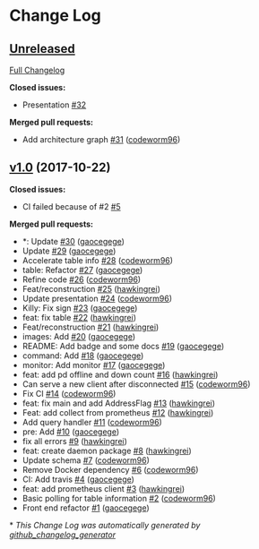 # Change Log

## [Unreleased](https://github.com/prism-river/killy/tree/HEAD)

[Full Changelog](https://github.com/prism-river/killy/compare/v1.0...HEAD)

**Closed issues:**

- Presentation [\#32](https://github.com/prism-river/killy/issues/32)

**Merged pull requests:**

- Add architecture graph [\#31](https://github.com/prism-river/killy/pull/31) ([codeworm96](https://github.com/codeworm96))

## [v1.0](https://github.com/prism-river/killy/tree/v1.0) (2017-10-22)
**Closed issues:**

- CI failed because of \#2 [\#5](https://github.com/prism-river/killy/issues/5)

**Merged pull requests:**

- \*: Update [\#30](https://github.com/prism-river/killy/pull/30) ([gaocegege](https://github.com/gaocegege))
- Update [\#29](https://github.com/prism-river/killy/pull/29) ([gaocegege](https://github.com/gaocegege))
- Accelerate table info [\#28](https://github.com/prism-river/killy/pull/28) ([codeworm96](https://github.com/codeworm96))
- table: Refactor [\#27](https://github.com/prism-river/killy/pull/27) ([gaocegege](https://github.com/gaocegege))
- Refine code [\#26](https://github.com/prism-river/killy/pull/26) ([codeworm96](https://github.com/codeworm96))
- Feat/reconstruction [\#25](https://github.com/prism-river/killy/pull/25) ([hawkingrei](https://github.com/hawkingrei))
- Update presentation [\#24](https://github.com/prism-river/killy/pull/24) ([codeworm96](https://github.com/codeworm96))
- Killy: Fix sign [\#23](https://github.com/prism-river/killy/pull/23) ([gaocegege](https://github.com/gaocegege))
- feat: fix table [\#22](https://github.com/prism-river/killy/pull/22) ([hawkingrei](https://github.com/hawkingrei))
- Feat/reconstruction [\#21](https://github.com/prism-river/killy/pull/21) ([hawkingrei](https://github.com/hawkingrei))
- images: Add [\#20](https://github.com/prism-river/killy/pull/20) ([gaocegege](https://github.com/gaocegege))
- README: Add badge and some docs [\#19](https://github.com/prism-river/killy/pull/19) ([gaocegege](https://github.com/gaocegege))
- command: Add [\#18](https://github.com/prism-river/killy/pull/18) ([gaocegege](https://github.com/gaocegege))
- monitor: Add monitor [\#17](https://github.com/prism-river/killy/pull/17) ([gaocegege](https://github.com/gaocegege))
- feat: add pd offline and down count [\#16](https://github.com/prism-river/killy/pull/16) ([hawkingrei](https://github.com/hawkingrei))
- Can serve a new client after disconnected [\#15](https://github.com/prism-river/killy/pull/15) ([codeworm96](https://github.com/codeworm96))
- Fix CI [\#14](https://github.com/prism-river/killy/pull/14) ([codeworm96](https://github.com/codeworm96))
- feat: fix main and add AddressFlag [\#13](https://github.com/prism-river/killy/pull/13) ([hawkingrei](https://github.com/hawkingrei))
- Feat: add collect from prometheus [\#12](https://github.com/prism-river/killy/pull/12) ([hawkingrei](https://github.com/hawkingrei))
- Add query handler [\#11](https://github.com/prism-river/killy/pull/11) ([codeworm96](https://github.com/codeworm96))
- pre: Add [\#10](https://github.com/prism-river/killy/pull/10) ([gaocegege](https://github.com/gaocegege))
- fix all errors [\#9](https://github.com/prism-river/killy/pull/9) ([hawkingrei](https://github.com/hawkingrei))
- feat: create daemon package [\#8](https://github.com/prism-river/killy/pull/8) ([hawkingrei](https://github.com/hawkingrei))
- Update schema [\#7](https://github.com/prism-river/killy/pull/7) ([codeworm96](https://github.com/codeworm96))
- Remove Docker dependency [\#6](https://github.com/prism-river/killy/pull/6) ([codeworm96](https://github.com/codeworm96))
- CI: Add travis [\#4](https://github.com/prism-river/killy/pull/4) ([gaocegege](https://github.com/gaocegege))
- feat: add prometheus client [\#3](https://github.com/prism-river/killy/pull/3) ([hawkingrei](https://github.com/hawkingrei))
- Basic polling for table information [\#2](https://github.com/prism-river/killy/pull/2) ([codeworm96](https://github.com/codeworm96))
- Front end refactor [\#1](https://github.com/prism-river/killy/pull/1) ([gaocegege](https://github.com/gaocegege))



\* *This Change Log was automatically generated by [github_changelog_generator](https://github.com/skywinder/Github-Changelog-Generator)*